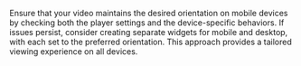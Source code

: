 Ensure that your video maintains the desired orientation on mobile devices by checking both the player settings and the device-specific behaviors. If issues persist, consider creating separate widgets for mobile and desktop, with each set to the preferred orientation. This approach provides a tailored viewing experience on all devices.